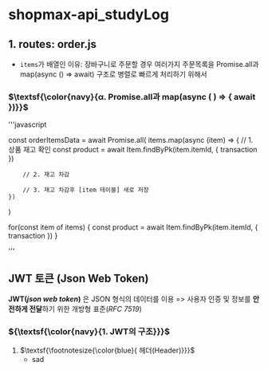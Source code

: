 # shopmax-api_studyLog

## 1. routes: order.js

-   `items`가 배열인 이유: 장바구니로 주문할 경우 여러가지 주문목록을 Promise.all과 map(async () => await) 구조로 병렬로 빠르게 처리하기 위해서

### $\textsf{\color{navy}{α. Promise.all과 map(async ( ) => { await })}}$

'''javascript

const orderItemsData = await Promise.all(
items.map(async (item) => {
// 1. 상품 재고 확인
const product = await Item.findByPk(item.itemId, { transaction })

        // 2. 재고 차감

        // 3. 재고 차감후 [item 테이블] 새로 저장
    })

)

for(const item of items) {
const product = await Item.findByPk(item.itemId, { transaction })
}

'''

## JWT 토큰 (Json Web Token)

**JWT(_json web token_)** 은 JSON 형식의 데이터를 이용 => 사용자 인증 및 정보를 **안전하게 전달**하기 위한 개방형 표준(_RFC 7519_)

### ${\textsf{\color{navy}{1. JWT의 구조}}}$
1. $\textsf{\footnotesize{\color{blue}{ 헤더(Header)}}}$
    - sad